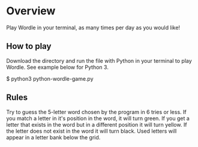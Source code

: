 # Overview

Play Wordle in your terminal, as many times per day as you would like!

## How to play

Download the directory and run the file with Python in your terminal to play Wordle. See example below for Python 3.

$ python3 python-wordle-game.py 

## Rules

Try to guess the 5-letter word chosen by the program in 6 tries or less. If you match a letter in it's position in the word, it will turn green. If you get a letter that exists in the word but in a different position it will turn yellow. If the letter does not exist in the word it will turn black. Used letters will appear in a letter bank below the grid. 